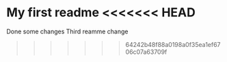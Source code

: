My first readme
<<<<<<< HEAD
=======
Done some changes
Third reamme change
>>>>>>> 64242b48f88a0198a0f35ea1ef6706c07a63709f
